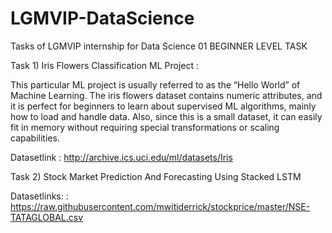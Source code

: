 # LGMVIP-DataScience
Tasks of LGMVIP internship for Data Science
01
BEGINNER LEVEL TASK

Task 1) Iris Flowers Classification ML Project :

This particular ML project is usually referred to as the “Hello World” of Machine Learning. The iris flowers dataset contains numeric attributes, and it is perfect for beginners to learn about supervised ML algorithms, mainly how to load and handle data. Also, since this is a small dataset, it can easily fit in memory without requiring special transformations or scaling capabilities.

Datasetlink : http://archive.ics.uci.edu/ml/datasets/Iris 


Task 2) Stock Market Prediction And Forecasting Using Stacked LSTM

Datasetlinks: : https://raw.githubusercontent.com/mwitiderrick/stockprice/master/NSE-TATAGLOBAL.csv




